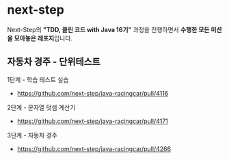 # next-step
Next-Step의 **"TDD, 클린 코드 with Java 16기"** 과정을 진행하면서 **수행한 모든 미션을 모아놓은 레포지**입니다.

## 자동차 경주 - 단위테스트
1단계 - 학습 테스트 실습
- https://github.com/next-step/java-racingcar/pull/4116

2단계 - 문자열 덧셈 계산기
- https://github.com/next-step/java-racingcar/pull/4171

3단계 - 자동차 경주
- https://github.com/next-step/java-racingcar/pull/4266
